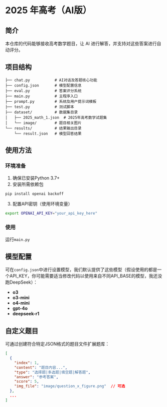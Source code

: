# 2025 年高考（AI版）

## 简介

本仓库的代码能够接收高考数学题目，让  AI 进行解答，并支持对这些答案进行自动评分。

## 项目结构

```
├── chat.py           # AI对话及答题核心功能
├── config.json       # 模型配置信息
├── eval.py           # 答案评分系统
├── main.py           # 主程序入口
├── prompt.py         # 系统及用户提示词模板
├── test.py           # 测试脚本
├── dataset/          # 数据集目录
│   ├── 2025_math_1.json  # 2025年高考数学试题集
│   └── image/        # 题目相关图片
└── results/          # 结果输出目录
    └── result.json   # 模型回答结果
```

## 使用方法

### 环境准备

1. 确保已安装Python 3.7+
2. 安装所需依赖包

```bash
pip install openai backoff
```

3. 配置API密钥（使用环境变量）

```bash
export OPENAI_API_KEY="your_api_key_here"
```

### 使用

运行`main.py`

## 模型配置

可在`config.json`中进行设置模型，我们默认提供了这些模型（假设使用的都是一个API_KEY，你可能需要适当修改代码以使用来自不同API_BASE的模型，我还没跑DeepSeek）：

- **o3**
- **o3-mini**
- **o4-mini**
- **gpt-4o**
- **deepseek-r1**

## 自定义题目

可通过创建符合特定JSON格式的题目文件扩展题库：

```json
[
  {
    "index": 1,
    "content": "题目内容...",
    "type": "选择题|多选题|填空题|解答题",
    "answer": "参考答案",
    "score": 5,
    "img_file": "image/question_x_figure.png"  // 可选
  },
  ...
]
```
